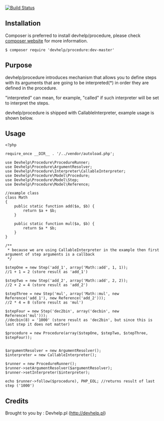 [![Build Status](https://travis-ci.org/devhelp/procedure.png)](https://travis-ci.org/devhelp/procedure)

## Installation

Composer is preferred to install devhelp/procedure, please check [composer website](http://getcomposer.org) for more information.

```
$ composer require 'devhelp/procedure:dev-master'
```

## Purpose

devhelp/procedure introduces mechanism that allows you to define steps with its arguments that
are going to be interpreted(*) in order they are defined in the procedure.

"interpreted" can mean, for example, "called" if such interpreter will be set to interpret the steps.

devhelp/procedure is shipped with CallableInterpreter, example usage is shown below.

## Usage

```
<?php

require_once __DIR__ . '/../vendor/autoload.php';

use Devhelp\Procedure\ProcedureRunner;
use Devhelp\Procedure\ArgumentResolver;
use Devhelp\Procedure\Interpreter\CallableInterpreter;
use Devhelp\Procedure\Model\Procedure;
use Devhelp\Procedure\Model\Step;
use Devhelp\Procedure\Model\Reference;

//example class
class Math
{
    public static function add($a, $b) {
        return $a + $b;
    }

    public static function mul($a, $b) {
        return $a * $b;
    }
}

/**
 * because we are using CallableInterpreter in the example then first argument of step arguments is a callback
 */

$stepOne = new Step('add_1', array('Math::add', 1, 1));
//1 + 1 = 2 (store result as 'add_1')

$stepTwo = new Step('add_2', array('Math::add', 2, 2));
//2 + 2 = 4 (store result as 'add_2')

$stepThree = new Step('mul', array('Math::mul', new Reference('add_1'), new Reference('add_2')));
//2 * 4 = 8 (store result as 'mul')

$stepFour = new Step('dec2bin', array('decbin', new Reference('mul')));
//decbin(8) = '1000' (store result as 'dec2bin', but since this is last step it does not matter)

$procedure = new Procedure(array($stepOne, $stepTwo, $stepThree, $stepFour));


$argumentResolver = new ArgumentResolver();
$interpreter = new CallableInterpreter();

$runner = new ProcedureRunner();
$runner->setArgumentResolver($argumentResolver);
$runner->setInterpreter($interpreter);

echo $runner->follow($procedure), PHP_EOL; //returns result of last step ('1000')
```

## Credits

Brought to you by : Devhelp.pl (http://devhelp.pl)